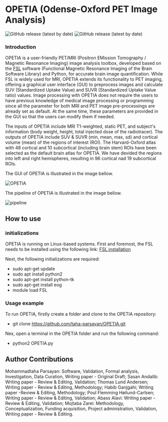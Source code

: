 # OPETIA (Odense-Oxford PET Image Analysis)
![GitHub release (latest by date)](https://github.com/taha-parsayan/OPETIA/releases/tag/v2024-09)
![GitHub release (latest by date)](https://img.shields.io/github.com/taha-parsayan/OPETIA/releases/tag/v2024-09)

### Introduction
OPETIA is a user-friendly PET/MRI (Positron EMission Tomography / Magnetic Resonance Imaging) image analysis toolbox, developed based on the [FSL](https://process.innovation.ox.ac.uk/software/p/9564/fslv5/1) software (Functional Magnetic Resonance Imaging of the Brain Software Library) and Python, for accurate brain image quantification. While FSL is widely used for MRI, OPETIA extends its functionality to PET imaging, offering a graphical user interface (GUI) to preprocess images and calculate SUV (Standardized Uptake Value) and SUVR (Standardized Uptake Value ratio) values. Image processing with OPETIA does not require the users to have previous knowledge of medical image processing or programming since all the parameter for both MRI and PET image pre-processings are already set as default. At the same time, these parameters are provided in the GUI so that the users can modify them if needed.

The inputs of OPETIA include MRI T1-weighted, static PET, and subject's information (body weight, height, total injected dose of the radiotracer).
The outputs of OPETIA include SUV & SUVR (min, mean, max, sd) and cortical volume (mean) of the regions of interest (ROI).
The Harvard-Oxford atlas with 48 cortical and 10 subcortical (including brain stem) ROIs have been selected as the default brain atlas for OPETIA. We have devided the regions into left and right hemispheres, resulting in 96 cortical nad 19 subcortical ROIs.



The GUI of OPETIA is illustrated in the image bellow.

![OPETIA](https://github.com/user-attachments/assets/d711c01f-1faf-49b8-85ac-4b31892b467d)

The pipeline of OPETIA is illustrated in the image bellow.

![pipeline](https://github.com/user-attachments/assets/d7997e20-9e5d-4655-8736-039365062f7a)

## How to use
### initializations
OPETIA is running on Linux-based systems. First and foremost, the FSL needs to be installed using the following link:
[FSL installation](https://web.mit.edu/fsl_v5.0.10/fsl/doc/wiki/FslInstallation.html)

Next, the following initializations are required:
- sudo apt-get update
- sudo apt install python2
- sudo apt-get install python-tk
- sudo apt-get install eog
- module load FSL

### Usage example
To run OPETIA, firstly create a folder and clone to the OPETIA repository:
- git clone https://github.com/taha-parsayan/OPETIA.git

Nex, open a terminal in the OPETIA folder and run the following command:
- python2 OPETIA.py

## Author Contributions
Mohammadtaha Parsayan: Software, Validation, Formal analysis, Investigation, Data Curation, Writing paper - Original Draft; Sasan Andalib: Writing paper - Review & Editing, Validation; Thomas Lund Andersen; Writing paper - Review & Editing, Methodology; Habib Ganjgahi; Writing paper -Review & Editing, Methodology; Poul Flemming Høilund-Carlsen; Writing paper - Review & Editing, Validation; Abass Alavi: Writing paper - Review & Editing, Validation; Mojtaba Zarei: Methodology, Conceptualization, Funding acquisition, Project administration, Validation, Writing paper - Review & Editing.
